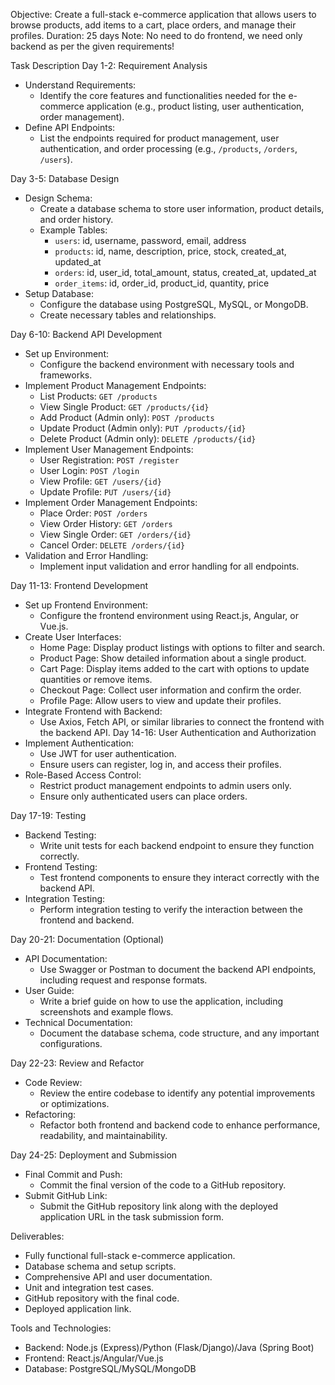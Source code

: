 Objective:
Create a full-stack e-commerce application that allows users to browse products, add items to a cart, place orders, and manage their profiles.
Duration: 25 days
Note: No need to do frontend, we need only backend as per the given requirements!

Task Description
Day 1-2: Requirement Analysis
- Understand Requirements:
  - Identify the core features and functionalities needed for the e-commerce application (e.g., product listing, user authentication, order management).
- Define API Endpoints:
  - List the endpoints required for product management, user authentication, and order processing (e.g., `/products`, `/orders`, `/users`).

Day 3-5: Database Design
- Design Schema:
  - Create a database schema to store user information, product details, and order history.
  - Example Tables:
    - `users`: id, username, password, email, address
    - `products`: id, name, description, price, stock, created_at, updated_at
    - `orders`: id, user_id, total_amount, status, created_at, updated_at
    - `order_items`: id, order_id, product_id, quantity, price
- Setup Database:
  - Configure the database using PostgreSQL, MySQL, or MongoDB.
  - Create necessary tables and relationships.

Day 6-10: Backend API Development
- Set up Environment:
  - Configure the backend environment with necessary tools and frameworks.
- Implement Product Management Endpoints:
  - List Products: `GET /products`
  - View Single Product: `GET /products/{id}`
  - Add Product (Admin only): `POST /products`
  - Update Product (Admin only): `PUT /products/{id}`
  - Delete Product (Admin only): `DELETE /products/{id}`
- Implement User Management Endpoints:
  - User Registration: `POST /register`
  - User Login: `POST /login`
  - View Profile: `GET /users/{id}`
  - Update Profile: `PUT /users/{id}`
- Implement Order Management Endpoints:
  - Place Order: `POST /orders`
  - View Order History: `GET /orders`
  - View Single Order: `GET /orders/{id}`
  - Cancel Order: `DELETE /orders/{id}`
- Validation and Error Handling:
  - Implement input validation and error handling for all endpoints.

Day 11-13: Frontend Development
- Set up Frontend Environment:
  - Configure the frontend environment using React.js, Angular, or Vue.js.
- Create User Interfaces:
  - Home Page: Display product listings with options to filter and search.
  - Product Page: Show detailed information about a single product.
  - Cart Page: Display items added to the cart with options to update quantities or remove items.
  - Checkout Page: Collect user information and confirm the order.
  - Profile Page: Allow users to view and update their profiles.
- Integrate Frontend with Backend:
  - Use Axios, Fetch API, or similar libraries to connect the frontend with the backend API.
Day 14-16: User Authentication and Authorization
- Implement Authentication:
  - Use JWT for user authentication.
  - Ensure users can register, log in, and access their profiles.
- Role-Based Access Control:
  - Restrict product management endpoints to admin users only.
  - Ensure only authenticated users can place orders.

Day 17-19: Testing
- Backend Testing:
  - Write unit tests for each backend endpoint to ensure they function correctly.
- Frontend Testing:
  - Test frontend components to ensure they interact correctly with the backend API.
- Integration Testing:
  - Perform integration testing to verify the interaction between the frontend and backend.

Day 20-21: Documentation (Optional)
- API Documentation:
  - Use Swagger or Postman to document the backend API endpoints, including request and response formats.
- User Guide:
  - Write a brief guide on how to use the application, including screenshots and example flows.
- Technical Documentation:
  - Document the database schema, code structure, and any important configurations.

Day 22-23: Review and Refactor
- Code Review:
  - Review the entire codebase to identify any potential improvements or optimizations.
- Refactoring:
  - Refactor both frontend and backend code to enhance performance, readability, and maintainability.

Day 24-25: Deployment and Submission
- Final Commit and Push:
  - Commit the final version of the code to a GitHub repository.
- Submit GitHub Link:
  - Submit the GitHub repository link along with the deployed application URL in the task submission form.

Deliverables:
- Fully functional full-stack e-commerce application.
- Database schema and setup scripts.
- Comprehensive API and user documentation.
- Unit and integration test cases.
- GitHub repository with the final code.
- Deployed application link.

Tools and Technologies:
- Backend: Node.js (Express)/Python (Flask/Django)/Java (Spring Boot)
- Frontend: React.js/Angular/Vue.js
- Database: PostgreSQL/MySQL/MongoDB

